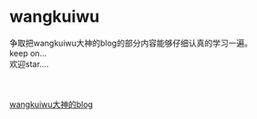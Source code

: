 # wangkuiwu
争取把wangkuiwu大神的blog的部分内容能够仔细认真的学习一遍。<br>
keep on...<br>
欢迎star....<br>
<br><br><br>
<a href="http://wangkuiwu.github.io/" >wangkuiwu大神的blog</a>


